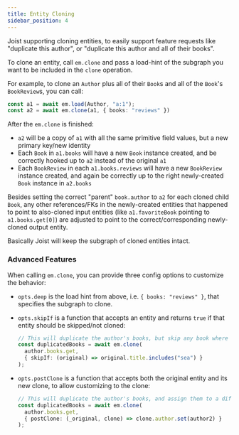 ```yaml
---
title: Entity Cloning
sidebar_position: 4
---
```


Joist supporting cloning entities, to easily support feature requests like "duplicate this author", or "duplicate this author and all of their books".

To clone an entity, call `em.clone` and pass a load-hint of the subgraph you want to be included in the `clone` operation.

For example, to clone an `Author` plus all of their `Book`s and all of the `Book`'s `BookReview`s, you can call:

```typescript
const a1 = await em.load(Author, "a:1");
const a2 = await em.clone(a1, { books: "reviews" })
```

After the `em.clone` is finished:

* `a2` will be a copy of `a1` with all the same primitive field values, but a new primary key/new identity
* Each `Book` in `a1.books` will have a new `Book` instance created, and be correctly hooked up to `a2` instead of the original `a1`
* Each `BookReview` in each `a1.books.reviews` will have a new `BookReview` instance created, and again be correctly up to the right newly-created `Book` instance in `a2.books`

Besides setting the correct "parent" `book.author` to `a2` for each cloned child `Book`, any other references/FKs in the newly-created entities that happened to point to also-cloned input entities (like `a1.favoriteBook` pointing to `a1.books.get[0]`) are adjusted to point to the correct/corresponding newly-cloned output entity.

Basically Joist will keep the subgraph of cloned entities intact.

### Advanced Features

When calling `em.clone`, you can provide three config options to customize the behavior:

* `opts.deep` is the load hint from above, i.e. `{ books: "reviews" }`, that specifies the subgraph to clone.

* `opts.skipIf` is a function that accepts an entity and returns `true` if that entity should be skipped/not cloned:

   ```ts
   // This will duplicate the author's books, but skip any book where the title includes `sea`
   const duplicatedBooks = await em.clone(
     author.books.get,
     { skipIf: (original) => original.title.includes("sea") }
   );
   ```
  
* `opts.postClone` is a function that accepts both the original entity and its new clone, to allow customizing to the clone:

   ```ts
   // This will duplicate the author's books, and assign them to a different author
   const duplicatedBooks = await em.clone(
     author.books.get,
     { postClone: (_original, clone) => clone.author.set(author2) }
   );
   ```
